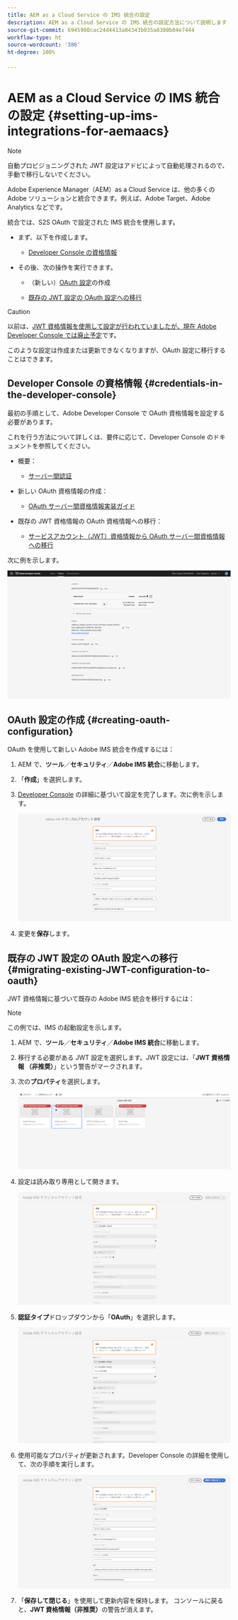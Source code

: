 ```yaml
---
title: AEM as a Cloud Service の IMS 統合の設定
description: AEM as a Cloud Service の IMS 統合の設定方法について説明します
source-git-commit: 6945980cac24d4413a84343b035a8380b04e7444
workflow-type: ht
source-wordcount: '386'
ht-degree: 100%

---
```



# AEM as a Cloud Service の IMS 統合の設定 {#setting-up-ims-integrations-for-aemaacs}

>[!NOTE]
>
>自動プロビジョニングされた JWT 設定はアドビによって自動処理されるので、手動で移行しないでください。

Adobe Experience Manager（AEM）as a Cloud Service は、他の多くの Adobe ソリューションと統合できます。例えば、Adobe Target、Adobe Analytics などです。

統合では、S2S OAuth で設定された IMS 統合を使用します。

* まず、以下を作成します。

   * [Developer Console の資格情報](#credentials-in-the-developer-console)

* その後、次の操作を実行できます。

   * （新しい）[OAuth 設定](#creating-oauth-configuration)の作成

   * [既存の JWT 設定の OAuth 設定への移行](#migrating-existing-JWT-configuration-to-oauth)

>[!CAUTION]
>
>以前は、[JWT 資格情報を使用して設定が行われていましたが、現在 Adobe Developer Console では廃止予定](/help/security/jwt-credentials-deprecation-in-adobe-developer-console.md)です。
>
>このような設定は作成または更新できなくなりますが、OAuth 設定に移行することはできます。

## Developer Console の資格情報 {#credentials-in-the-developer-console}

最初の手順として、Adobe Developer Console で OAuth 資格情報を設定する必要があります。

これを行う方法について詳しくは、要件に応じて、Developer Console のドキュメントを参照してください。

* 概要：

   * [サーバー間認証](https://developer.adobe.com/developer-console/docs/guides/authentication/ServerToServerAuthentication/)

* 新しい OAuth 資格情報の作成：

   * [OAuth サーバー間資格情報実装ガイド](https://developer.adobe.com/developer-console/docs/guides/authentication/ServerToServerAuthentication/implementation/)

* 既存の JWT 資格情報の OAuth 資格情報への移行：

   * [サービスアカウント（JWT）資格情報から OAuth サーバー間資格情報への移行](https://developer.adobe.com/developer-console/docs/guides/authentication/ServerToServerAuthentication/migration/)

次に例を示します。

![Developer Console の OAuth 資格情報](assets/ims-configuration-developer-console.png)

## OAuth 設定の作成 {#creating-oauth-configuration}

OAuth を使用して新しい Adobe IMS 統合を作成するには：

1. AEM で、**ツール**／**セキュリティ**／**Adobe IMS 統合**&#x200B;に移動します。

1. 「**作成**」を選択します。

1. [Developer Console](https://developer.adobe.com/developer-console/docs/guides/authentication/ServerToServerAuthentication/implementation/) の詳細に基づいて設定を完了します。次に例を示します。

   ![OAuth 設定の作成](assets/ims-create-oauth-configuration.png)

1. 変更を&#x200B;**保存**&#x200B;します。

## 既存の JWT 設定の OAuth 設定への移行 {#migrating-existing-JWT-configuration-to-oauth}

JWT 資格情報に基づいて既存の Adobe IMS 統合を移行するには：

>[!NOTE]
>
>この例では、IMS の起動設定を示します。

1. AEM で、**ツール**／**セキュリティ**／**Adobe IMS 統合**&#x200B;に移動します。

1. 移行する必要がある JWT 設定を選択します。JWT 設定には、「**JWT 資格情報 （非推奨）**」という警告がマークされます。

1. 次の&#x200B;**プロパティ**&#x200B;を選択します。

   ![JWT 資格情報の選択](assets/ims-migrate-jwt-select-configuration.png)

1. 設定は読み取り専用として開きます。

   ![設定プロパティ - 読み取り専用](assets/ims-migrate-jwt-properties-read-only.png)

1. **認証タイプ**&#x200B;ドロップダウンから「**OAuth**」を選択します。

   ![認証タイプの選択](assets/ims-migrate-jwt-authentication-type.png)

1. 使用可能なプロパティが更新されます。Developer Console の詳細を使用して、次の手順を実行します。

   ![OAuth の詳細の入力](assets/ims-migrate-jwt-complete-oauth-details.png)

1. 「**保存して閉じる**」を使用して更新内容を保持します。
コンソールに戻ると、**JWT 資格情報（非推奨）**&#x200B;の警告が消えます。